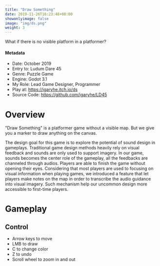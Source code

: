 ```yaml
---
title: "Draw Something"
date: 2019-11-26T16:23:48+08:00
showonlyimage: false
image: "img/ds.png"
weight: 3
---
```


What if there is no visible platform in a platformer?
<!--more-->
#### Metadata
- Date: October 2019
- Entry to: Ludum Dare 45
- Genre: Puzzle Game
- Engine: Godot 3.1
- My Role: Lead Game Designer, Programmer
- Play at: https://igaryhe.itch.io/ds
- Source Code: https://github.com/igaryhe/LD45

# Overview
"Draw Something" is a platformer game without a visible map. But we give you a marker to draw anything on the canvas. 

The design goal for this game is to explore the potential of sound design in gameplays. Traditional game design methods heavily rely on visual feedback and sounds are only used to support imagery. In our game, sounds becomes the center role of the gameplay, all the feedbacks are channeled through audios. Players are able to finish the game without opening their eyes. Considering that most players are used to focusing on visual information when playing games, we introduced a feature that let players make notes on the map in order to transcribe the audio guidance into visual imagery. Such mechanism help our uncommon design more accessible to first-time players.
# Gameplay
## Control
- Arrow keys to move
- LMB to draw
- C to change color
- Z to undo
- Scroll wheel to zoom in and out
